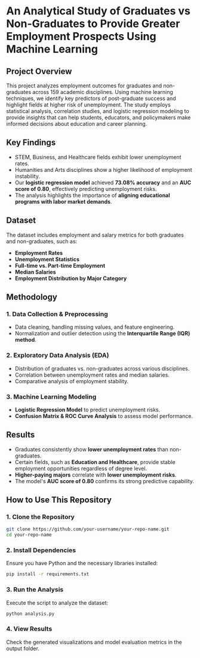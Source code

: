 # **An Analytical Study of Graduates vs Non-Graduates to Provide Greater Employment Prospects Using Machine Learning**

## **Project Overview**  
This project analyzes employment outcomes for graduates and non-graduates across 159 academic disciplines. Using machine learning techniques, we identify key predictors of post-graduate success and highlight fields at higher risk of unemployment. The study employs statistical analysis, correlation studies, and logistic regression modeling to provide insights that can help students, educators, and policymakers make informed decisions about education and career planning.

## **Key Findings**  
- STEM, Business, and Healthcare fields exhibit lower unemployment rates.  
- Humanities and Arts disciplines show a higher likelihood of employment instability.  
- Our **logistic regression model** achieved **73.08% accuracy** and an **AUC score of 0.80**, effectively predicting unemployment risks.  
- The analysis highlights the importance of **aligning educational programs with labor market demands**.  

## **Dataset**  
The dataset includes employment and salary metrics for both graduates and non-graduates, such as:  
- **Employment Rates**  
- **Unemployment Statistics**  
- **Full-time vs. Part-time Employment**  
- **Median Salaries**  
- **Employment Distribution by Major Category**  

## **Methodology**  

### **1. Data Collection & Preprocessing**  
- Data cleaning, handling missing values, and feature engineering.  
- Normalization and outlier detection using the **Interquartile Range (IQR) method**.  

### **2. Exploratory Data Analysis (EDA)**  
- Distribution of graduates vs. non-graduates across various disciplines.  
- Correlation between unemployment rates and median salaries.  
- Comparative analysis of employment stability.  

### **3. Machine Learning Modeling**  
- **Logistic Regression Model** to predict unemployment risks.  
- **Confusion Matrix & ROC Curve Analysis** to assess model performance.  

## **Results**  
- Graduates consistently show **lower unemployment rates** than non-graduates.  
- Certain fields, such as **Education and Healthcare**, provide stable employment opportunities regardless of degree level.  
- **Higher-paying majors** correlate with **lower unemployment risks**.  
- The model's **AUC score of 0.80** confirms its strong predictive capability.  

## **How to Use This Repository**  

### **1. Clone the Repository**  
```sh
git clone https://github.com/your-username/your-repo-name.git
cd your-repo-name
```

### **2. Install Dependencies**  
Ensure you have Python and the necessary libraries installed:  
```sh
pip install -r requirements.txt
```

### **3. Run the Analysis**  
Execute the script to analyze the dataset:  
```sh
python analysis.py
```

### **4. View Results**  
Check the generated visualizations and model evaluation metrics in the output folder.  

